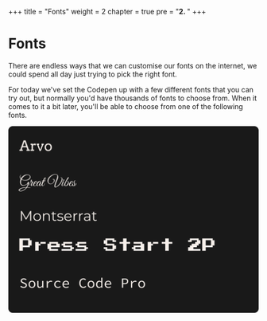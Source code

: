 +++
title = "Fonts"
weight = 2
chapter = true
pre = "<b>2. </b>"
+++

# Fonts

There are endless ways that we can customise our fonts on the internet, we could spend all day just trying to pick the right font.

For today we've set the Codepen up with a few different fonts that you can try out, but normally you'd have thousands of fonts to choose from. When it comes to it a bit later, you'll be able to choose from one of the following fonts.

![](images/samples.png)